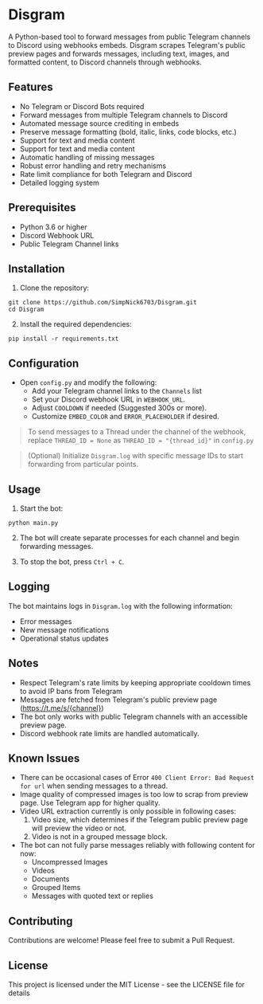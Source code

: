# Disgram

A Python-based tool to forward messages from public Telegram channels to Discord using webhooks embeds. Disgram scrapes Telegram's public preview pages and forwards messages, including text, images, and formatted content, to Discord channels through webhooks.

## Features

- No Telegram or Discord Bots required
- Forward messages from multiple Telegram channels to Discord
- Automated message source crediting in embeds
- Preserve message formatting (bold, italic, links, code blocks, etc.)
- Support for text and media content
- Support for text and media content
- Automatic handling of missing messages
- Robust error handling and retry mechanisms
- Rate limit compliance for both Telegram and Discord
- Detailed logging system

## Prerequisites

- Python 3.6 or higher
- Discord Webhook URL
- Public Telegram Channel links

## Installation

1. Clone the repository:
```
git clone https://github.com/SimpNick6703/Disgram.git
cd Disgram
```

2. Install the required dependencies:
```
pip install -r requirements.txt
```

## Configuration

- Open `config.py` and modify the following:
   - Add your Telegram channel links to the `Channels` list
   - Set your Discord webhook URL in `WEBHOOK_URL`.
   - Adjust `COOLDOWN` if needed (Suggested 300s or more).
   - Customize `EMBED_COLOR` and `ERROR_PLACEHOLDER` if desired.

> To send messages to a Thread under the channel of the webhook, replace `THREAD_ID = None` as `THREAD_ID = "{thread_id}"` in `config.py`

> (Optional) Initialize `Disgram.log` with specific message IDs to start forwarding from particular points.

## Usage

1. Start the bot:
```
python main.py
```
2. The bot will create separate processes for each channel and begin forwarding messages.

3. To stop the bot, press `Ctrl + C`.

## Logging

The bot maintains logs in `Disgram.log` with the following information:
- Error messages
- New message notifications
- Operational status updates

## Notes

- Respect Telegram's rate limits by keeping appropriate cooldown times to avoid IP bans from Telegram
- Messages are fetched from Telegram's public preview page (https://t.me/s/{channel})
- The bot only works with public Telegram channels with an accessible preview page.
- Discord webhook rate limits are handled automatically.

## Known Issues
- There can be occasional cases of Error `400 Client Error: Bad Request for url` when sending messages to a thread.
- Image quality of compressed images is too low to scrap from preview page. Use Telegram app for higher quality.
- Video URL extraction currently is only possible in following cases:
  1. Video size, which determines if the Telegram public preview page will preview the video or not.
  2. Video is not in a grouped message block.
- The bot can not fully parse messages reliably with following content for now:
  - Uncompressed Images
  - Videos
  - Documents
  - Grouped Items
  - Messages with quoted text or replies

## Contributing

Contributions are welcome! Please feel free to submit a Pull Request.

## License

This project is licensed under the MIT License - see the LICENSE file for details